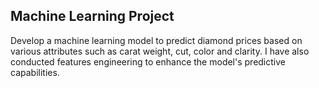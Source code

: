 ## Machine Learning Project

Develop a machine learning model to predict diamond prices based on various attributes such as carat weight, cut, color and clarity. I have also conducted features engineering to enhance the model's predictive capabilities.